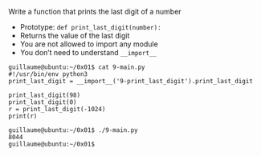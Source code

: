 Write a function that prints the last digit of a number
- Prototype: ```def print_last_digit(number):```
- Returns the value of the last digit
- You are not allowed to import any module
- You don’t need to understand ```__import__```
```
guillaume@ubuntu:~/0x01$ cat 9-main.py
#!/usr/bin/env python3
print_last_digit = __import__('9-print_last_digit').print_last_digit

print_last_digit(98)
print_last_digit(0)
r = print_last_digit(-1024)
print(r)

guillaume@ubuntu:~/0x01$ ./9-main.py
8044
guillaume@ubuntu:~/0x01$
```
